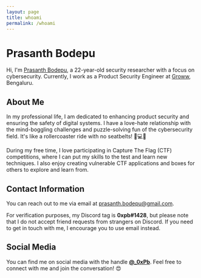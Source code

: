 ```yaml
---
layout: page
title: whoami
permalink: /whoami
---
```


<!-- <img src="https://raw.githubusercontent.com/0xPb1/test1/test/_img/gojo.jpeg" alt="0xPb" align="right" style="width:440px; height:310px;"/> -->

# Prasanth Bodepu

Hi, I'm [Prasanth Bodepu](https://www.linkedin.com/in/prasanth-bodepu-%E0%B0%AA%E0%B1%8D%E0%B0%B0%E0%B0%B6%E0%B0%BE%E0%B0%82%E0%B0%A4%E0%B1%8D-411ba31a3/), a 22-year-old security researcher with a focus on cybersecurity. Currently, I work as a Product Security Engineer at [Groww](https://groww.in), Bengaluru.

## About Me

In my professional life, I am dedicated to enhancing product security and ensuring the safety of digital systems. I have a love-hate relationship with the mind-boggling challenges and puzzle-solving fun of the cybersecurity field. It's like a rollercoaster ride with no seatbelts! 🎢💻😅

During my free time, I love participating in Capture The Flag (CTF) competitions, where I can put my skills to the test and learn new techniques. I also enjoy creating vulnerable CTF applications and boxes for others to explore and learn from.

## Contact Information

You can reach out to me via email at [prasanth.bodepu@gmail.com](mailto:prasanth.bodepu@gmail.com).

For verification purposes, my Discord tag is **0xpb#1428**, but please note that I do not accept friend requests from strangers on Discord. If you need to get in touch with me, I encourage you to use email instead.

## Social Media

You can find me on social media with the handle **[@_0xPb](https://twitter.com/_0xPb)**. Feel free to connect with me and join the conversation! 😍

